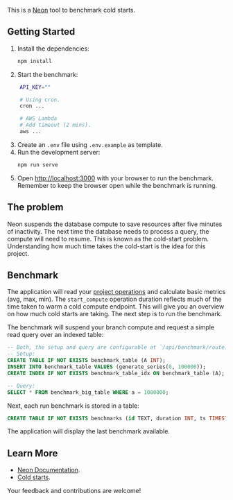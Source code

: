 This is a [Neon](http://neon.tech) tool to benchmark cold starts.

## Getting Started

1. Install the dependencies:
    ```bash
    npm install
    ```
2. Start the benchmark:
```bash
    API_KEY=""

    # Using cron.
    cron ...

    # AWS Lambda
    # Add timeout (2 mins).
    aws ...
```
3. Create an `.env` file using `.env.example` as template.
4. Run the development server:
    ```bash
    npm run serve
    ```
5. Open [http://localhost:3000](http://localhost:3000) with your browser to run the benchmark. Remember to keep the browser open while the benchmark is running.

## The problem
Neon suspends the database compute to save resources after five minutes of inactivity. The next time the database needs to process a query, the compute will need to resume. This is known as the cold-start problem. Understanding how much time takes the cold-start is the idea for this project.

## Benchmark

The application will read your [project operations](https://neon.tech/docs/manage/operations) and calculate basic metrics (avg, max, min). The `start_compute` operation duration reflects much of the time taken to warm a cold compute endpoint. This will give you an overview on how much cold starts are taking. The next step is to run the benchmark.

The benchmark will suspend your branch compute and request a simple read query over an indexed table:

```sql
-- Both, the setup and query are configurable at `/api/benchmark/route.ts`
-- Setup:
CREATE TABLE IF NOT EXISTS benchmark_table (A INT);
INSERT INTO benchmark_table VALUES (generate_series(0, 100000));
CREATE INDEX IF NOT EXISTS benchmark_table_idx ON benchmark_table (A);

-- Query:
SELECT * FROM benchmark_big_table WHERE a = 1000000;
```

Next, each run benchmark is stored in a table:

```sql
CREATE TABLE IF NOT EXISTS benchmarks (id TEXT, duration INT, ts TIMESTAMP);
```

The application will display the last benchmark available.

## Learn More

- [Neon Documentation](https://neon.tech/docs/introduction).
- [Cold starts](https://neon.tech/blog/cold-starts-just-got-hot).

Your feedback and contributions are welcome!